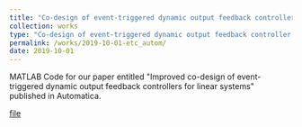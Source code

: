 ```yaml
---
title: "Co-design of event-triggered dynamic output feedback controller for linear systems"
collection: works
type: "Co-design of event-triggered dynamic output feedback controller for linear systems"
permalink: /works/2019-10-01-etc_autom/
date: 2019-10-01
---
```


MATLAB Code for our paper entitled "Improved co-design of event-triggered dynamic output feedback controllers for linear systems" published in Automatica.

[file](https://positiveban.github.io/files/codes/etc_autom.zip)
